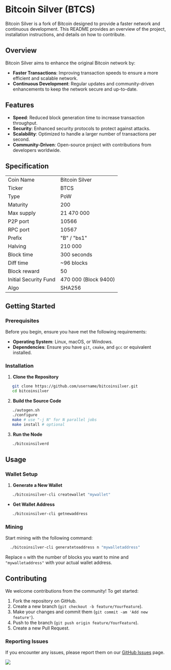 # Bitcoin Silver (BTCS)

Bitcoin Silver is a fork of Bitcoin designed to provide a faster network and continuous development. This README provides an overview of the project, installation instructions, and details on how to contribute.

## Overview

Bitcoin Silver aims to enhance the original Bitcoin network by:
- **Faster Transactions**: Improving transaction speeds to ensure a more efficient and scalable network.
- **Continuous Development**: Regular updates and community-driven enhancements to keep the network secure and up-to-date.

## Features

- **Speed**: Reduced block generation time to increase transaction throughput.
- **Security**: Enhanced security protocols to protect against attacks.
- **Scalability**: Optimized to handle a larger number of transactions per second.
- **Community-Driven**: Open-source project with contributions from developers worldwide.

## Specification

<table>
<tr><td>Coin Name</td><td>Bitcoin Silver</td></tr>
<tr><td>Ticker</td><td>BTCS</td></tr>
<tr><td>Type</td><td>PoW</td></tr>
<tr><td>Maturity</td><td>200</td></tr>
<tr><td>Max supply</td><td>21 470 000</td></tr>
<tr><td>P2P port</td><td>10566</td></tr>
<tr><td>RPC port</td><td>10567</td></tr>
<tr><td>Prefix</td><td>"B" / "bs1"</td></tr>
<tr><td>Halving</td><td>210 000</td></tr>
<tr><td>Block time</td><td>300 seconds</td></tr>
<tr><td>Diff time</td><td>~96 blocks</td></tr>
<tr><td>Block reward</td><td>50</td></tr>
<tr><td>Initial Security Fund</td><td>470 000 (Block 9400)</td></tr>
<tr><td>Algo</td><td>SHA256</td></tr>
</table>

## Getting Started

### Prerequisites

Before you begin, ensure you have met the following requirements:
- **Operating System**: Linux, macOS, or Windows.
- **Dependencies**: Ensure you have `git`, `cmake`, and `gcc` or equivalent installed.

### Installation

1. **Clone the Repository**
```bash
   git clone https://github.com/username/bitcoinsilver.git
   cd bitcoinsilver
```

2. **Build the Source Code**
```bash
   ./autogen.sh
   ./configure
   make # use "-j N" for N parallel jobs
   make install # optional
```

   3. **Run the Node**
```bash
   ./bitcoinsilverd
```
## Usage

### Wallet Setup

1.  **Generate a New Wallet**
```bash
   ./bitcoinsilver-cli createwallet "mywallet"
```
    
-   **Get Wallet Address**
```bash
   ./bitcoinsilver-cli getnewaddress
```
### Mining

Start mining with the following command:
```bash
  ./bitcoinsilver-cli generatetoaddress n "mywalletaddress"
```
Replace `n` with the number of blocks you want to mine and `"mywalletaddress"` with your actual wallet address.

## Contributing

We welcome contributions from the community! To get started:

1.  Fork the repository on GitHub.
2.  Create a new branch (`git checkout -b feature/YourFeature`).
3.  Make your changes and commit them (`git commit -am 'Add new feature'`).
4.  Push to the branch (`git push origin feature/YourFeature`).
5.  Create a new Pull Request.

### Reporting Issues

If you encounter any issues, please report them on our [GitHub Issues](https://github.com/MrVistos/bitcoinsilver/issues) page.

[<img src="https://camo.githubusercontent.com/b15646585366435f766c6e4e0e1999d2a6ea59925bb78836519aabd882169c59/68747470733a2f2f63646e2e7261776769742e636f6d2f4e4e54696e2f646973636f72642d6c6f676f2f66343333333334342f7372632f6173736574732f616e696d61746564646973636f72642e737667">](https://discord.gg/MCGn7dzvgd)
